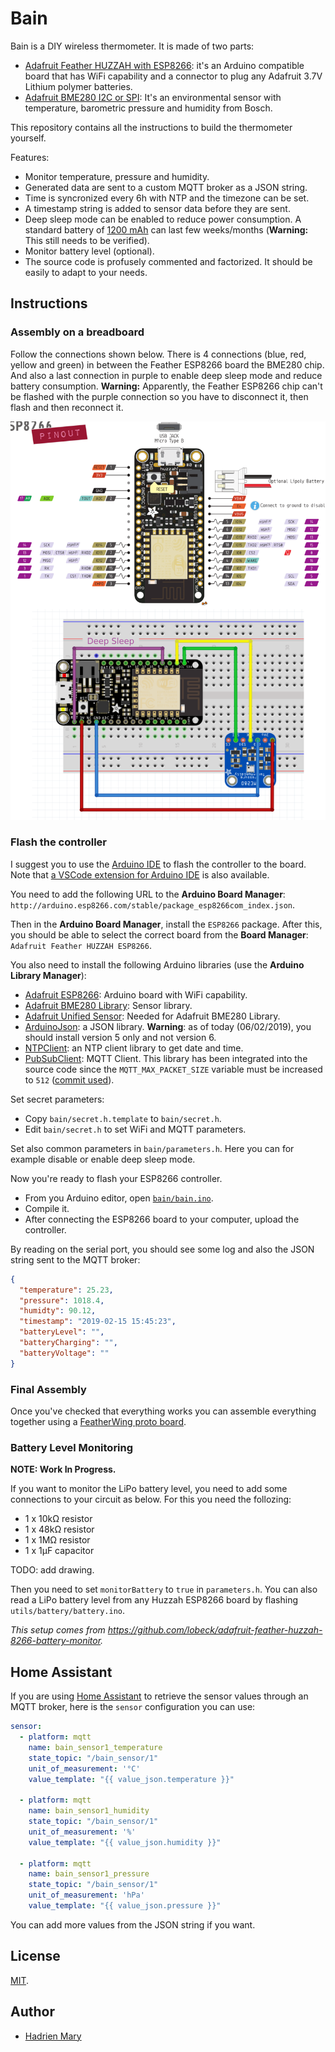 # Bain

Bain is a DIY wireless thermometer. It is made of two parts:

- [Adafruit Feather HUZZAH with ESP8266](https://www.adafruit.com/product/2821): it's an Arduino compatible board that has WiFi capability and a connector to plug any Adafruit 3.7V Lithium polymer batteries.
- [Adafruit BME280 I2C or SPI](https://www.adafruit.com/product/2652): It's an environmental sensor with temperature, barometric pressure and humidity from Bosch.

This repository contains all the instructions to build the thermometer yourself.

Features:

- Monitor temperature, pressure and humidity.
- Generated data are sent to a custom MQTT broker as a JSON string.
- Time is syncronized every 6h with NTP and the timezone can be set.
- A timestamp string is added to sensor data before they are sent.
- Deep sleep mode can be enabled to reduce power consumption. A standard battery of [1200 mAh](https://www.adafruit.com/product/258) can last few weeks/months (**Warning:** This still needs to be verified).
- Monitor battery level (optional).
- The source code is profusely commented and factorized. It should be easily to adapt to your needs.

## Instructions

### Assembly on a breadboard

Follow the connections shown below. There is 4 connections (blue, red, yellow and green) in between the Feather ESP8266 board the BME280 chip. And also a last connection in purple to enable deep sleep mode and reduce battery consumption. **Warning:** Apparently, the Feather ESP8266 chip can't be flashed with the purple connection so you have to disconnect it, then flash and then reconnect it.

![Feather ESP8266](fritzing/drawing.png)

### Flash the controller

I suggest you to use the [Arduino IDE](https://www.arduino.cc/en/main/software) to flash the controller to the board. Note that [a VSCode extension for Arduino IDE](https://marketplace.visualstudio.com/items?itemName=vsciot-vscode.vscode-arduino) is also available.

You need to add the following URL to the **Arduino Board Manager**: `http://arduino.esp8266.com/stable/package_esp8266com_index.json`.

Then in the **Arduino Board Manager**, install the `ESP8266` package. After this, you should be able to select the correct board from the **Board Manager**: `Adafruit Feather HUZZAH ESP8266`.

You also need to install the following Arduino libraries (use the **Arduino Library Manager**):

- [Adafruit ESP8266](https://github.com/adafruit/Adafruit_ESP8266): Arduino board with WiFi capability.
- [Adafruit BME280 Library](https://github.com/adafruit/Adafruit_BME280_Library): Sensor library.
- [Adafruit Unified Sensor](https://github.com/adafruit/Adafruit_Sensor): Needed for Adafruit BME280 Library.
- [ArduinoJson](https://github.com/bblanchon/ArduinoJson): a JSON library. **Warning**: as of today (06/02/2019), you should install version 5 only and not version 6.
- [NTPClient](https://github.com/arduino-libraries/NTPClient): an NTP client library to get date and time.
- [PubSubClient](https://github.com/knolleary/pubsubclient): MQTT Client. This library has been integrated into the source code since the `MQTT_MAX_PACKET_SIZE` variable must be increased to `512` ([commit used](https://github.com/knolleary/pubsubclient/tree/26ce89fa476da85399b736f885274d67676dacb8)).

Set secret parameters:

- Copy `bain/secret.h.template` to `bain/secret.h`.
- Edit `bain/secret.h` to set WiFi and MQTT parameters.

Set also common parameters in `bain/parameters.h`. Here you can for example disable or enable deep sleep mode.

Now you're ready to flash your ESP8266 controller.

- From you Arduino editor, open [`bain/bain.ino`](bain/bain.ino).
- Compile it.
- After connecting the ESP8266 board to your computer, upload the controller.

By reading on the serial port, you should see some log and also the JSON string sent to the MQTT broker:

```json
{
  "temperature": 25.23,
  "pressure": 1018.4,
  "humidty": 90.12,
  "timestamp": "2019-02-15 15:45:23",
  "batteryLevel": "",
  "batteryCharging": "",
  "batteryVoltage": ""
}
```

### Final Assembly

Once you've checked that everything works you can assemble everything together using a [FeatherWing proto board](https://www.adafruit.com/product/2884).

### Battery Level Monitoring

**NOTE: Work In Progress.**

If you want to monitor the LiPo battery level, you need to add some connections to your circuit as below. For this you need the follozing:

- 1 x 10kΩ resistor
- 1 x 48kΩ resistor
- 1 x 1MΩ resistor
- 1 x 1µF capacitor

TODO: add drawing.

Then you need to set `monitorBattery` to `true` in `parameters.h`. You can also read a LiPo battery level from any Huzzah ESP8266 board by flashing `utils/battery/battery.ino`.

*This setup comes from https://github.com/lobeck/adafruit-feather-huzzah-8266-battery-monitor.*

## Home Assistant

If you are using [Home Assistant](https://www.home-assistant.io) to retrieve the sensor values through an MQTT broker, here is the `sensor` configuration you can use:

```yaml
sensor:
  - platform: mqtt
    name: bain_sensor1_temperature
    state_topic: "/bain_sensor/1"
    unit_of_measurement: '°C'
    value_template: "{{ value_json.temperature }}"

  - platform: mqtt
    name: bain_sensor1_humidity
    state_topic: "/bain_sensor/1"
    unit_of_measurement: '%'
    value_template: "{{ value_json.humidity }}"

  - platform: mqtt
    name: bain_sensor1_pressure
    state_topic: "/bain_sensor/1"
    unit_of_measurement: 'hPa'
    value_template: "{{ value_json.pressure }}"
```

You can add more values from the JSON string if you want.

## License

[MIT](./LICENSE).

## Author

- [Hadrien Mary](mailto:hadrien.mary_AT_gmail.com)
